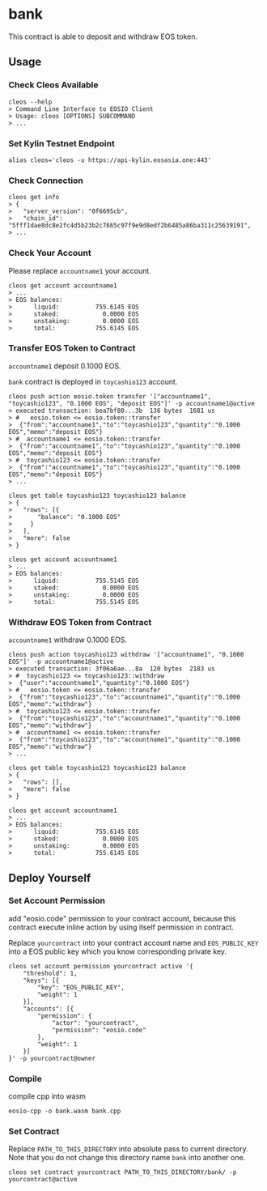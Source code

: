 # bank

This contract is able to deposit and withdraw EOS token.

## Usage

### Check Cleos Available

```
cleos --help
> Command Line Interface to EOSIO Client
> Usage: cleos [OPTIONS] SUBCOMMAND
> ...
```

### Set Kylin Testnet Endpoint

```
alias cleos='cleos -u https://api-kylin.eosasia.one:443'
```

### Check Connection

```
cleos get info
> {
>   "server_version": "0f6695cb",
>   "chain_id": "5fff1dae8dc8e2fc4d5b23b2c7665c97f9e9d8edf2b6485a86ba311c25639191",
> ...
```

### Check Your Account

Please replace `accountname1` your account.

```
cleos get account accountname1
> ...
> EOS balances:
>      liquid:          755.6145 EOS
>      staked:            0.0000 EOS
>      unstaking:         0.0000 EOS
>      total:           755.6145 EOS
```

### Transfer EOS Token to Contract

`accountname1` deposit 0.1000 EOS.

`bank` contract is deployed in `toycashio123` account.

```
cleos push action eosio.token transfer '["accountname1", "toycashio123", "0.1000 EOS", "deposit EOS"]' -p accountname1@active
> executed transaction: bea7bf80...3b  136 bytes  1681 us
> #   eosio.token <= eosio.token::transfer
>  {"from":"accountname1","to":"toycashio123","quantity":"0.1000 EOS","memo":"deposit EOS"}
> #  accountname1 <= eosio.token::transfer
>  {"from":"accountname1","to":"toycashio123","quantity":"0.1000 EOS","memo":"deposit EOS"}
> #  toycashio123 <= eosio.token::transfer
>  {"from":"accountname1","to":"toycashio123","quantity":"0.1000 EOS","memo":"deposit EOS"}
> ...

cleos get table toycashio123 toycashio123 balance
> {
>   "rows": [{
>       "balance": "0.1000 EOS"
>     }
>   ],
>   "more": false
> }

cleos get account accountname1
> ...
> EOS balances:
>      liquid:          755.5145 EOS
>      staked:            0.0000 EOS
>      unstaking:         0.0000 EOS
>      total:           755.5145 EOS
```

### Withdraw EOS Token from Contract

`accountname1` withdraw 0.1000 EOS.

```
cleos push action toycashio123 withdraw '["accountname1", "0.1000 EOS"]' -p accountname1@active
> executed transaction: 3f06a6ae...8a  120 bytes  2183 us
> #  toycashio123 <= toycashio123::withdraw
>  {"user":"accountname1","quantity":"0.1000 EOS"}
> #   eosio.token <= eosio.token::transfer
>  {"from":"toycashio123","to":"accountname1","quantity":"0.1000 EOS","memo":"withdraw"}
> #  toycashio123 <= eosio.token::transfer
>  {"from":"toycashio123","to":"accountname1","quantity":"0.1000 EOS","memo":"withdraw"}
> #  accountname1 <= eosio.token::transfer
>  {"from":"toycashio123","to":"accountname1","quantity":"0.1000 EOS","memo":"withdraw"}
> ...

cleos get table toycashio123 toycashio123 balance
> {
>   "rows": [],
>   "more": false
> }

cleos get account accountname1
> ...
> EOS balances:
>      liquid:          755.6145 EOS
>      staked:            0.0000 EOS
>      unstaking:         0.0000 EOS
>      total:           755.6145 EOS
```

## Deploy Yourself

### Set Account Permission

add "eosio.code" permission to your contract account,
because this contract execute inline action
by using itself permission in contract.

Replace `yourcontract` into your contract account name and
`EOS_PUBLIC_KEY` into a EOS public key which you know corresponding private key.

```
cleos set account permission yourcontract active '{
    "threshold": 1,
    "keys": [{
        "key": "EOS_PUBLIC_KEY",
        "weight": 1
    }],
    "accounts": [{
        "permission": {
            "actor": "yourcontract",
            "permission": "eosio.code"
        },
        "weight": 1
    }]
}' -p yourcontract@owner
```

### Compile

compile cpp into wasm

```
eosio-cpp -o bank.wasm bank.cpp
```

### Set Contract

Replace `PATH_TO_THIS_DIRECTORY` into absolute pass to current directory.
Note that you do not change this directory name `bank` into another one.

```
cleos set contract yourcontract PATH_TO_THIS_DIRECTORY/bank/ -p yourcontract@active
```
